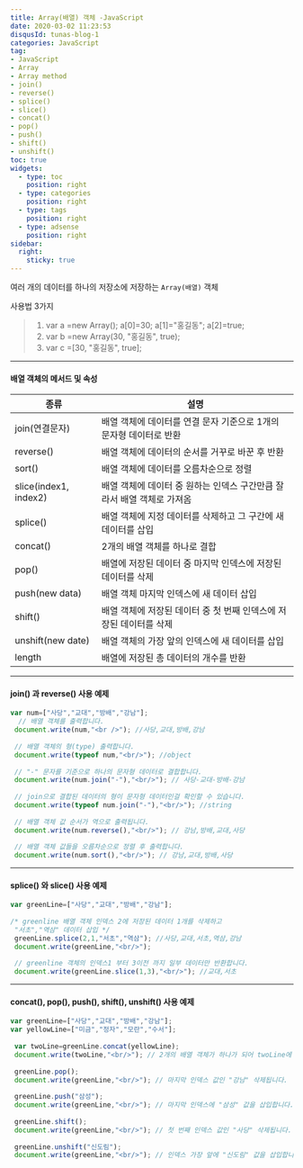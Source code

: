 ```yaml
---
title: Array(배열) 객체 -JavaScript
date: 2020-03-02 11:23:53
disqusId: tunas-blog-1
categories: JavaScript
tag: 
- JavaScript
- Array
- Array method
- join()
- reverse()
- splice()
- slice()
- concat()
- pop()
- push()
- shift()
- unshift()
toc: true
widgets:
  - type: toc
    position: right
  - type: categories
    position: right
  - type: tags
    position: right
  - type: adsense
    position: right
sidebar:
  right:
    sticky: true
---
```


여러 개의 데이터를 하나의 저장소에 저장하는 `Array(배열)` 객체

사용법 3가지

>1. var a =new Array();
    a[0]=30;
    a[1]="홍길동";
    a[2]=true;
>2. var b =new Array(30, "홍길동", true);
>3. var c =[30, "홍길동", true];

<!-- more -->

* * *

#### 배열 객체의 메서드 및 속성

| 종류                  | 설명                                                                   |
|-----------------------|------------------------------------------------------------------------|
| join(연결문자)        | 배열 객체에 데이터를 연결 문자 기준으로 1개의 문자형 데이터로 반환     |
| reverse()             | 배열 객체에 데이터의 순서를 거꾸로 바꾼 후 반환                        |
| sort()                | 배열 객체에 데이터를 오름차순으로 정렬                                 |
| slice(index1, index2) | 배열 객체에 데이터 중 원하는 인덱스 구간만큼 잘라서 배열 객체로 가져옴 |
| splice()              | 배열 객체에 지정 데이터를 삭제하고 그 구간에 새 데이터를 삽입          |
| concat()              | 2개의 배열 객체를 하나로 결합                                          |
| pop()                 | 배열에 저장된 데이터 중 마지막 인덱스에 저장된 데이터를 삭제           |
| push(new data)        | 배열 객체 마지막 인덱스에 새 데이터 삽입                               |
| shift()               | 배열 객체에 저장된 데이터 중 첫 번째 인덱스에 저장된 데이터를 삭제     |
| unshift(new date)     | 배열 객체의 가장 앞의 인덱스에 새 데이터를 삽입                        |
| length                | 배열에 저장된 총 데이터의 개수를 반환                                  |

* * *

#### join() 과 reverse() 사용 예제

```js
var num=["사당","교대","방배","강남"];  
  // 배열 객체를 출력합니다.  
 document.write(num,"<br />"); //사당,교대,방배,강남  
  
 // 배열 객체의 형(type) 출력합니다.  
 document.write(typeof num,"<br/>"); //object  
    
 // "-" 문자를 기준으로 하나의 문자형 데이터로 결합합니다.  
 document.write(num.join("-"),"<br/>"); // 사당-교대-방배-강남  
  
 // join으로 결합된 데이터의 형이 문자형 데이터인걸 확인할 수 있습니다.  
 document.write(typeof num.join("-"),"<br/>"); //string  
  
 // 배열 객체 값 순서가 역으로 출력됩니다.  
 document.write(num.reverse(),"<br/>"); // 강남,방배,교대,사당  
  
 // 배열 객체 값들을 오름차순으로 정렬 후 출력합니다.  
 document.write(num.sort(),"<br/>"); // 강남,교대,방배,사당  
```

* * *

#### splice() 와 slice() 사용 예제

```js
var greenLine=["사당","교대","방배","강남"];  
  
/* greenline 배열 객체 인덱스 2에 저장된 데이터 1개를 삭제하고   
 "서초","역삼" 데이터 삽입 */  
 greenLine.splice(2,1,"서초","역삼"); //사당,교대,서초,역삼,강남  
 document.write(greenLine,"<br/>");  
    
 // greenline 객체의 인덱스1 부터 3이전 까지 일부 데이터만 반환합니다.  
 document.write(greenLine.slice(1,3),"<br/>"); //교대,서초  
```

* * *

#### concat(), pop(), push(), shift(), unshift() 사용 예제

```js
var greenLine=["사당","교대","방배","강남"];  
var yellowLine=["미금","정자","모란","수서"];  
  
 var twoLine=greenLine.concat(yellowLine);  
 document.write(twoLine,"<br/>"); // 2개의 배열 객체가 하나가 되어 twoLine에 저장됩니다.  
  
 greenLine.pop();  
 document.write(greenLine,"<br/>"); // 마지막 인덱스 값인 "강남" 삭제됩니다.  
  
 greenLine.push("삼성");  
 document.write(greenLine,"<br/>"); // 마지막 인덱스에 "삼성" 값을 삽입합니다.  
  
 greenLine.shift();  
 document.write(greenLine,"<br/>"); // 첫 번째 인덱스 값인 "사당" 삭제됩니다.  
  
 greenLine.unshift("신도림");  
 document.write(greenLine,"<br/>"); // 인덱스 가장 앞에 "신도림" 값을 삽입합니다.  
```
